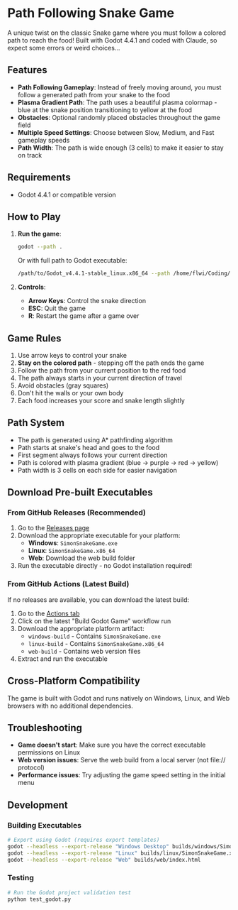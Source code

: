 # Path Following Snake Game

A unique twist on the classic Snake game where you must follow a colored path to reach the food!
Built with Godot 4.4.1 and coded with Claude, so expect some errors or weird choices...

## Features

- **Path Following Gameplay**: Instead of freely moving around, you must follow a generated path from your snake to the food
- **Plasma Gradient Path**: The path uses a beautiful plasma colormap - blue at the snake position transitioning to yellow at the food
- **Obstacles**: Optional randomly placed obstacles throughout the game field
- **Multiple Speed Settings**: Choose between Slow, Medium, and Fast gameplay speeds
- **Path Width**: The path is wide enough (3 cells) to make it easier to stay on track

## Requirements

- Godot 4.4.1 or compatible version

## How to Play

1. **Run the game**:
   ```bash
   godot --path .
   ```
   Or with full path to Godot executable:
   ```bash
   /path/to/Godot_v4.4.1-stable_linux.x86_64 --path /home/flwi/Coding/snake
   ```

2. **Controls**:
   - **Arrow Keys**: Control the snake direction
   - **ESC**: Quit the game
   - **R**: Restart the game after a game over

## Game Rules

1. Use arrow keys to control your snake
2. **Stay on the colored path** - stepping off the path ends the game
3. Follow the path from your current position to the red food
4. The path always starts in your current direction of travel
5. Avoid obstacles (gray squares)
6. Don't hit the walls or your own body
7. Each food increases your score and snake length slightly

## Path System

- The path is generated using A* pathfinding algorithm
- Path starts at snake's head and goes to the food
- First segment always follows your current direction
- Path is colored with plasma gradient (blue → purple → red → yellow)
- Path width is 3 cells on each side for easier navigation

## Download Pre-built Executables

### From GitHub Releases (Recommended)
1. Go to the [Releases page](../../releases)
2. Download the appropriate executable for your platform:
   - **Windows**: `SimonSnakeGame.exe`
   - **Linux**: `SimonSnakeGame.x86_64`
   - **Web**: Download the web build folder
3. Run the executable directly - no Godot installation required!

### From GitHub Actions (Latest Build)
If no releases are available, you can download the latest build:
1. Go to the [Actions tab](../../actions)
2. Click on the latest "Build Godot Game" workflow run
3. Download the appropriate platform artifact:
   - `windows-build` - Contains `SimonSnakeGame.exe`
   - `linux-build` - Contains `SimonSnakeGame.x86_64`
   - `web-build` - Contains web version files
4. Extract and run the executable

## Cross-Platform Compatibility

The game is built with Godot and runs natively on Windows, Linux, and Web browsers with no additional dependencies.

## Troubleshooting

- **Game doesn't start**: Make sure you have the correct executable permissions on Linux
- **Web version issues**: Serve the web build from a local server (not file:// protocol)
- **Performance issues**: Try adjusting the game speed setting in the initial menu

## Development

### Building Executables
```bash
# Export using Godot (requires export templates)
godot --headless --export-release "Windows Desktop" builds/windows/SimonSnakeGame.exe
godot --headless --export-release "Linux" builds/linux/SimonSnakeGame.x86_64
godot --headless --export-release "Web" builds/web/index.html
```

### Testing
```bash
# Run the Godot project validation test
python test_godot.py
```